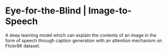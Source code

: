 # Eye-for-the-Blind | Image-to-Speech
A deep learning model which can explain the contents of an image in the form of speech through caption generation with an attention mechanism on Flickr8K dataset.
